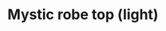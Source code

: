 ---
layout: item
title: Mystic robe top (light)
item-id: 4111
datatable: true
id: 4111
name: "Mystic robe top (light)"
members: true
lowalch: 48000
highalch: 72000
examine: "The upper half of a bright magical robe."
monsters:
  - id: 410
    name: "Kurask"
    members: true
    combat_level: 106
    wiki_url: "https://oldschool.runescape.wiki/w/Kurask"
    drops:
      - quantity: "1"
        rarity: 0.001953125
        drop_requirements: null
  - id: 7405
    name: "King kurask"
    members: true
    combat_level: 295
    wiki_url: "https://oldschool.runescape.wiki/w/King_kurask"
    drops:
      - quantity: "1"
        rarity: 0.001953125
        drop_requirements: null
  - id: 8615
    name: "Alchemical Hydra"
    members: true
    combat_level: 426
    wiki_url: "https://oldschool.runescape.wiki/w/Alchemical_Hydra#Five_heads"
    drops:
      - quantity: "1"
        rarity: 0.009900990099009901
        drop_requirements: null
---